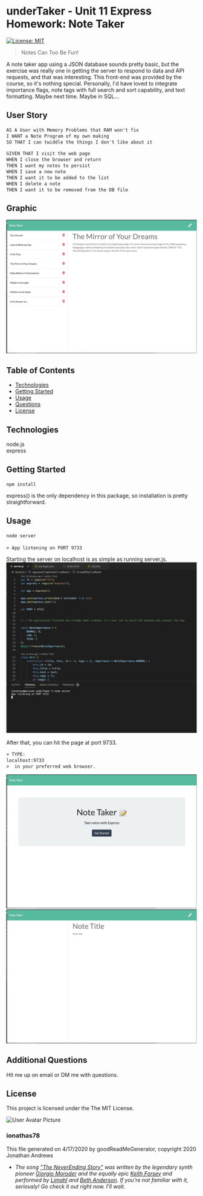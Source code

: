 # underTaker - Unit 11 Express Homework: Note Taker
[![License: MIT](https://img.shields.io/badge/License-MIT-yellow.svg)](https://opensource.org/licenses/MIT)

> Notes Can Too Be Fun!

A note taker app using a JSON database sounds pretty basic, but the exercise was really one in getting the server to respond to data and API requests, and that was interesting. This front-end was provided by the course, so it's nothing special. Personally, I'd have loved to integrate importance flags, note tags with full search and sort capability, and text formatting. Maybe next time. Maybe in SQL...

## User Story

```
AS A User with Memory Problems that RAM won't fix
I WANT a Note Program of my own making
SO THAT I can twiddle the things I don't like about it
```

```
GIVEN THAT I visit the web page
WHEN I close the browser and return
THEN I want my notes to persist
WHEN I save a new note
THEN I want it to be added to the list
WHEN I delete a note
THEN I want it to be removed from the DB file
```

## Graphic
![Project Image 0](./public/assets/underTaker_Usage_Screenshot.jpg)

## Table of Contents
* [Technologies](#Technologies)
* [Getting Started](#Getting)
* [Usage](#Usage)
* [Questions](#Additional)
* [License](#License)

## Technologies
node.js\
express

## Getting Started
```
npm install
```
express() is the only dependency in this package, so installation is pretty straightforward.


## Usage
```
node server

> App listening on PORT 9733
```

Starting the server on localhost is as simple as running server.js.
![Project Usage Image 0](./public/assets/underTaker_Server_Screenshot.jpg)

After that, you can hit the page at port 9733.

```
> TYPE:
localhost:9733
>  in your preferred web browser.
```

![Project Usage Image 1](./public/assets/underTaker_Main_ScreenShot.jpg)
![Project Usage Image 2](./public/assets/underTaker_Notes_Screenshot.jpg)


## Additional Questions
Hit me up on email or DM me with questions.

## License
This project is licensed under the The MIT License.


![User Avatar Picture](https://avatars1.githubusercontent.com/u/61706660?v=4)  
### ionathas78

This file generated on 4/17/2020 by goodReadMeGenerator, copyright 2020 Jonathan Andrews
* _The song ["The NeverEnding Story"](https://www.giorgiomoroder.com/music/the-neverending-story/) was written by the legendary synth pioneer [Giorgio Moroder](https://www.giorgiomoroder.com/) and the equally epic [Keith Forsey](http://www.keithforsey.com) and performed by [Limahl](http://limahl.com) and [Beth Anderson](http://bethandersen.com/index.html). If you're not familiar with it, seriously! Go check it out right now. I'll wait._
